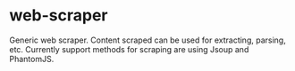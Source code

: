 # web-scraper
Generic web scraper. Content scraped can be used for extracting, parsing, etc. Currently support methods for scraping are using Jsoup and PhantomJS.
